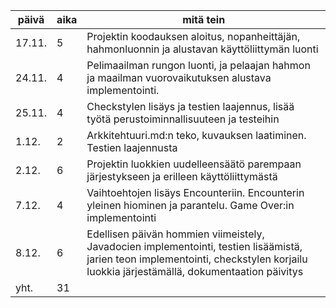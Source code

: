 päivä | aika | mitä tein
----- | ---- | ---------
| 17.11. |  5   | Projektin koodauksen aloitus, nopanheittäjän, hahmonluonnin ja alustavan käyttöliittymän luonti |
| 24.11. |  4   | Pelimaailman rungon luonti, ja pelaajan hahmon ja maailman vuorovaikutuksen alustava implementointi.|
| 25.11. |  4   | Checkstylen lisäys ja testien laajennus, lisää työtä perustoiminnallisuuteen ja testeihin|
| 1.12. |  2   | Arkkitehtuuri.md:n teko, kuvauksen laatiminen. Testien laajennusta|
| 2.12. |  6   | Projektin luokkien uudelleensäätö parempaan järjestykseen ja erilleen käyttöliittymästä|
| 7.12. |  4   | Vaihtoehtojen lisäys Encounteriin. Encounterin yleinen hiominen ja parantelu. Game Over:in implementointi|
| 8.12. |  6   | Edellisen päivän hommien viimeistely, Javadocien implementointi, testien lisäämistä, jarien teon implementointi, checkstylen korjailu luokkia järjestämällä, dokumentaation päivitys|
| yht. |  31   | 

